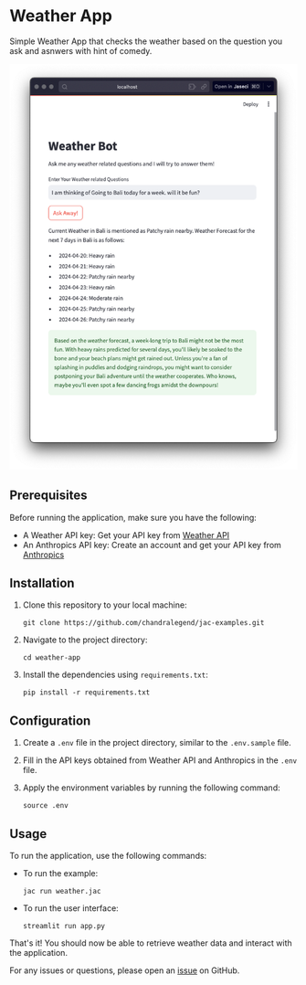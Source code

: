 # Weather App

Simple Weather App that checks the weather based on the question you ask and asnwers with hint of comedy.

![Screenshot of the UI](image.png)

## Prerequisites

Before running the application, make sure you have the following:

- A Weather API key: Get your API key from [Weather API](https://www.weatherapi.com/)
- An Anthropics API key: Create an account and get your API key from [Anthropics](https://www.anthropics.com/)

## Installation

1. Clone this repository to your local machine:

    ```shell
    git clone https://github.com/chandralegend/jac-examples.git
    ```

2. Navigate to the project directory:

    ```shell
    cd weather-app
    ```

3. Install the dependencies using `requirements.txt`:

    ```shell
    pip install -r requirements.txt
    ```

## Configuration

1. Create a `.env` file in the project directory, similar to the `.env.sample` file.

2. Fill in the API keys obtained from Weather API and Anthropics in the `.env` file.

3. Apply the environment variables by running the following command:

    ```shell
    source .env
    ```

## Usage

To run the application, use the following commands:

- To run the example:

  ```shell
  jac run weather.jac
  ```

- To run the user interface:

  ```shell
  streamlit run app.py
  ```

That's it! You should now be able to retrieve weather data and interact with the application.

For any issues or questions, please open an [issue](https://github.com/chandralegend/jac-examples/issues) on GitHub.